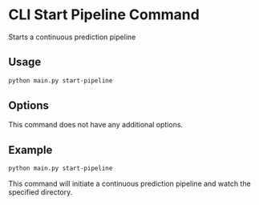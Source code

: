 # CLI Start Pipeline Command

Starts a continuous prediction pipeline

## Usage

```bash
python main.py start-pipeline
```

## Options

This command does not have any additional options.

## Example

```bash
python main.py start-pipeline
```

This command will initiate a continuous prediction pipeline and watch the specified directory.
